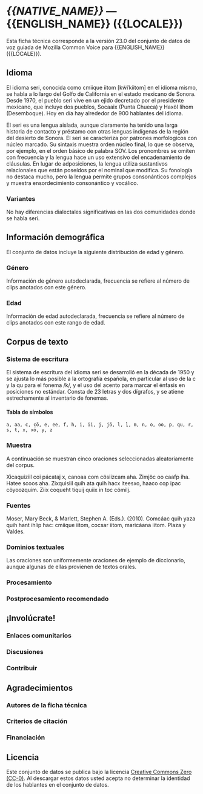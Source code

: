 # *{{NATIVE_NAME}}* &mdash; {{ENGLISH_NAME}} ({{LOCALE}})
Esta ficha técnica corresponde a la versión 23.0 del conjunto de datos de voz guiada de Mozilla Common Voice 
para {{ENGLISH_NAME}} ({{LOCALE}}).

## Idioma
<!-- {{LANGUAGE_DESCRIPTION}} -->
<!-- Proporcione una breve descripción (1-2 párrafos) de su idioma -->
El idioma seri, conocida como cmiique iitom \[kw̃ĩˈkiitom\] en el idioma mismo, se habla a lo largo del Golfo de California en el estado mexicano de Sonora. Desde 1970, el pueblo seri vive en un ejido decretado por el presidente mexicano, que incluye dos pueblos, Socaaix (Punta Chueca) y Haxöl Iihom (Desemboque). Hoy en día hay alrededor de 900 hablantes del idioma.

El seri es una lengua aislada, aunque claramente ha tenido una larga historia de contacto y préstamo con otras lenguas indígenas de la región del desierto de Sonora. El seri se caracteriza por patrones morfologicos con núcleo marcado. Su sintaxis muestra orden núcleo final, lo que se observa, por ejemplo, en el orden básico de palabra SOV. Los pronombres se omiten con frecuencia y la lengua hace un uso extensivo del encadenamiento de cláusulas. En lugar de adposiciones, la lengua utiliza sustantivos relacionales que están poseídos por el nominal que modifica. Su fonología no destaca mucho, pero la lengua permite grupos consonánticos complejos y muestra ensordecimiento consonántico y vocálico.


### Variantes
<!-- {{VARIANT_DESCRIPTION}} -->
<!-- @ OPCIONAL @ -->
No hay diferencias dialectales significativas en las dos comunidades donde se habla seri.

## Información demográfica
<!--puede obtener gran parte de la información en esta sección desde https://analyzer.cv-toolbox.web.tr/browse -->
El conjunto de datos incluye la siguiente distribución de edad y género.

### Género
Información de género autodeclarada, frecuencia se refiere al número de clips anotados con este género.
<!-- {{GENDER_TABLE}} -->
<!-- @ GENERADO AUTOMÁTICAMENTE @ -->
<!-- 
| Género              | Frecuencia |
|---------------------|------------|
| masculino           | ? |
| no declarado        | ? |
| femenino            | ? |
-->

### Edad
Información de edad autodeclarada, frecuencia se refiere al número de clips anotados con este rango de edad.
<!-- {{AGE_TABLE}} -->
<!-- @ GENERADO AUTOMÁTICAMENTE @ -->
<!-- 
| Rango de edad | Frecuencia |
|--------------------------|
| adolescentes  | ? |
| veintes       | ? |
| treintas      | ? |
| cuarentas     | ? |
| cincuentas    | ? |
   ...si hay otros rangos de edad presentes en sus datos, añádalos como filas...
-->

## Corpus de texto
<!-- {{TEXT_CORPUS_DESCRIPTION}} -->
<!-- @ OPCIONAL @ -->
<!-- Una descripción general del corpus de texto, con información como la longitud media (en caracteres y palabras) de las oraciones validadas. -->

### Sistema de escritura
<!-- {{WRITING_SYSTEM_DESCRIPTION}} -->
<!-- @ OPCIONAL @ -->
El sistema de escritura del idioma seri se desarrolló en la década de 1950 y se ajusta lo más posible a la ortografía española, en particular al uso de la c y la qu para el fonema /k/, y el uso del acento para marcar el énfasis en posiciones no estándar. Consta de 23 letras y dos dígrafos, y se atiene estrechamente al inventario de fonemas.  

#### Tabla de símbolos
<!-- {{ALPHABET_TABLE}} -->
<!-- @ OPCIONAL @ -->
```a, aa, c, cö, e, ee, f, h, i, ii, j, jö, l, ḻ, m, n, o, oo, p, qu, r, s, t, x, xö, y, z```

### Muestra
A continuación se muestran cinco oraciones seleccionadas aleatoriamente del corpus.

Xicaquiziil coi pácataj x, canoaa com cösiizcam aha.
Zimjöc oo caafp iha.
Hatee scoos aha.
Zixquisiil quih ata quih hacx iteesxo, haaco cop ipac cöyoozquim.
Ziix coqueht tiquij quiix in toc cömilj.

### Fuentes
<!-- {{SOURCES_LIST}} -->
Moser, Mary Beck, & Marlett, Stephen A. (Eds.). (2010). Comcáac quih yaza quih hant ihíip hac: cmiique iitom, cocsar iitom, maricáana iitom. Plaza y Valdes.

### Dominios textuales
<!-- {{TEXT_DOMAIN_DESCRIPTION}} -->
Las oraciones son uniformemente oraciones de ejemplo de diccionario, aunque algunas de ellas provienen de textos orales.


### Procesamiento
<!-- {{PROCESSING_DESCRIPTION}} -->
<!-- @ OPCIONAL @ -->
<!-- Cómo se ha procesado la información textual -->

### Postprocesamiento recomendado
<!-- {{RECOMMENDED_POSTPROCESSING_DESCRIPTION}} -->
<!-- @ OPCIONAL @ -->
<!-- Qué debería hacerse antes de usar los datos, por ejemplo normalización de Unicode -->

## ¡Involúcrate!

### Enlaces comunitarios
<!-- {{COMMUNITY_LINKS_LIST}} -->
<!-- @ OPCIONAL @ -->
<!-- Enlaces a chats / foros de la comunidad -->

### Discusiones
<!-- {{DISCUSSION_LINKS_LIST}} -->
<!-- @ OPCIONAL @ -->
<!-- Puede incluirse cualquier enlace a debates, por ejemplo en Discourse, foros u otros blogs -->

### Contribuir
<!-- {{CONTRIBUTE_LINKS_LIST}} -->
<!-- Aquí puede incluir enlaces sobre cómo contribuir al conjunto de datos -->

## Agradecimientos

### Autores de la ficha técnica
<!-- {{DATASHEET_AUTHORS_LIST}} -->
<!-- Una lista en el formato: Su Nombre <email@email.com> -->

### Criterios de citación
<!-- {{CITATION_DESCRIPTION}} -->
<!-- @ OPCIONAL @ -->
<!-- Si publicó un artículo y desea que lo citen, puede incluir el BiBTeX aquí -->

### Financiación
<!-- {{FUNDING_DESCRIPTION}} -->
<!-- @ OPCIONAL @ -->
<!-- Si recibió financiación, puede incluir el reconocimiento aquí -->

## Licencia
Este conjunto de datos se publica bajo la licencia [Creative Commons Zero (CC-0)](https://creativecommons.org/public-domain/cc0/). Al descargar estos datos
usted acepta no determinar la identidad de los hablantes en el conjunto de datos.


